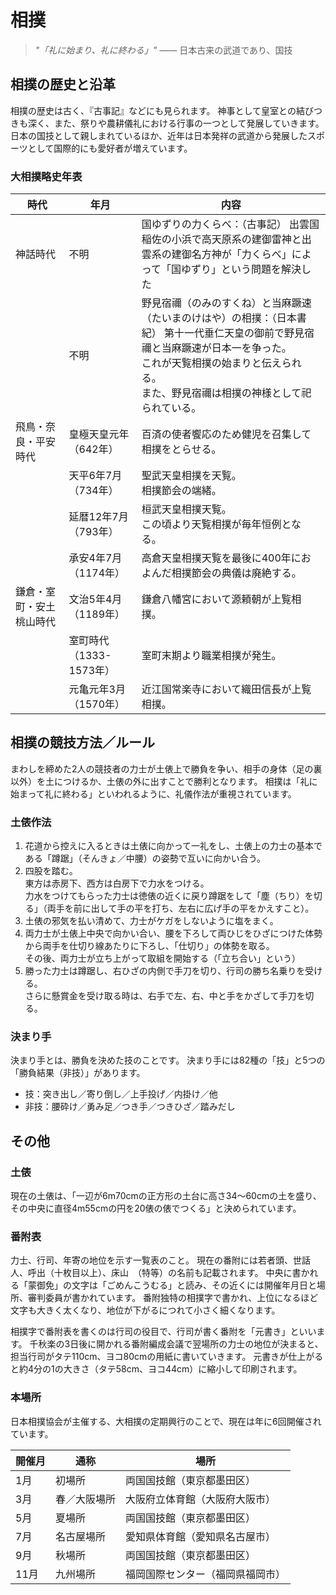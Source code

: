 # 相撲

> *"「礼に始まり、礼に終わる」"* ―― 日本古来の武道であり、国技

## 相撲の歴史と沿革

相撲の歴史は古く、『古事記』などにも見られます。
神事として皇室との結びつきも深く、また、祭りや農耕儀礼における行事の一つとして発展していきます。
日本の国技として親しまれているほか、近年は日本発祥の武道から発展したスポーツとして国際的にも愛好者が増えています。

### 大相撲略史年表

| 時代 | 年月 | 内容 |
| -- | -- | -- |
| 神話時代 | 不明 | 国ゆずりの力くらべ：（古事記） 出雲国稲佐の小浜で高天原系の建御雷神と出雲系の建御名方神が「力くらべ」によって「国ゆずり」という問題を解決した |
| | 不明 | 野見宿禰（のみのすくね）と当麻蹶速（たいまのけはや）の相撲：（日本書紀） 第十一代垂仁天皇の御前で野見宿禰と当麻蹶速が日本一を争った。<br>これが天覧相撲の始まりと伝えられる。<br>また、野見宿禰は相撲の神様として祀られている。 |
| 飛鳥・奈良・平安時代 | 皇極天皇元年（642年） | 百済の使者饗応のため健児を召集して相撲をとらせる。 |
| | 天平6年7月（734年） | 聖武天皇相撲を天覧。<br>相撲節会の端緒。 |
| | 延暦12年7月（793年） | 桓武天皇相撲天覧。<br>この頃より天覧相撲が毎年恒例となる。 |
| | 承安4年7月（1174年） | 高倉天皇相撲天覧を最後に400年におよんだ相撲節会の典儀は廃絶する。 |
| 鎌倉・室町・安土桃山時代 | 文治5年4月（1189年） | 鎌倉八幡宮において源頼朝が上覧相撲。 |
| | 室町時代（1333-1573年） | 室町末期より職業相撲が発生。 |
| | 元亀元年3月（1570年） | 近江国常楽寺において織田信長が上覧相撲。 |

## 相撲の競技方法／ルール

まわしを締めた2人の競技者の力士が土俵上で勝負を争い、相手の身体（足の裏以外）を土につけるか、土俵の外に出すことで勝利となります。
相撲は「礼に始まって礼に終わる」といわれるように、礼儀作法が重視されています。

### 土俵作法

1.  花道から控えに入るときは土俵に向かって一礼をし、土俵上の力士の基本である「蹲踞」（そんきょ／中腰）の姿勢で互いに向かい合う。
2.  四股を踏む。  
    東方は赤房下、西方は白房下で力水をつける。  
    力水をつけてもらった力士は徳俵の近くに戻り蹲踞をして「塵（ちり）を切る」（両手を前に出して手の平を打ち、左右に広げ手の平をかえすこと）。  
3.  土俵の邪気を払い清めて、力士がケガをしないように塩をまく。  
4.  両力士が土俵上中央で向かい合い、腰を下ろして両ひじをひざにつけた体勢から両手を仕切り線あたりに下ろし、「仕切り」の体勢を取る。  
    その後、両力士が立ち上がって取組を開始する（「立ち合い」という）  
5.  勝った力士は蹲踞し、右ひざの内側で手刀を切り、行司の勝ち名乗りを受ける。  
    さらに懸賞金を受け取る時は、右手で左、右、中と手をかざして手刀を切る。

### 決まり手

決まり手とは、勝負を決めた技のことです。
決まり手には82種の「技」と5つの「勝負結果（非技）」があります。

- 技：突き出し／寄り倒し／上手投げ／内掛け／他
- 非技：腰砕け／勇み足／つき手／つきひざ／踏みだし

## その他

### 土俵

現在の土俵は、「一辺が6m70cmの正方形の土台に高さ34～60cmの土を盛り、その中央に直径4m55cmの円を20俵の俵でつくる」と決められています。

### 番附表

力士、行司、年寄の地位を示す一覧表のこと。
現在の番附には若者頭、世話人、呼出（十枚目以上）、床山　（特等）の名前も記載されます。
中央に書かれる「蒙御免」の文字は「ごめんこうむる」と読み、その近くには開催年月日と場所、審判委員が書かれています。
番附独特の相撲字で書かれ、上位になるほど文字も大きく太くなり、地位が下がるにつれて小さく細くなります。

相撲字で番附表を書くのは行司の役目で、行司が書く番附を「元書き」といいます。
千秋楽の3日後に開かれる番附編成会議で翌場所の力士の地位が決まると、担当行司がタテ110cm、ヨコ80cmの用紙に書いていきます。
元書きが仕上がると約4分の1の大きさ（タテ58cm、ヨコ44cm）に縮小して印刷されます。

### 本場所

日本相撲協会が主催する、大相撲の定期興行のことで、現在は年に6回開催されています。

| 開催月 | 通称 | 場所 |
| -- | -- | -- |
| 1月 | 初場所 | 両国国技館（東京都墨田区） |
| 3月 | 春／大阪場所 | 大阪府立体育館（大阪府大阪市） |
| 5月 | 夏場所 | 両国国技館（東京都墨田区） |
| 7月 | 名古屋場所 | 愛知県体育館（愛知県名古屋市） |
| 9月 | 秋場所 | 両国国技館（東京都墨田区） |
| 11月 | 九州場所 | 福岡国際センター（福岡県福岡市） |

